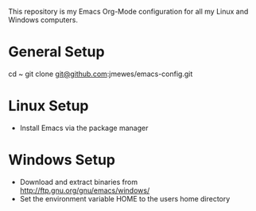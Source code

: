 
This repository is my Emacs Org-Mode configuration for all my Linux and Windows computers.

# General Setup
cd ~
git clone git@github.com:jmewes/emacs-config.git

# Linux Setup
- Install Emacs via the package manager

# Windows Setup
- Download and extract binaries from http://ftp.gnu.org/gnu/emacs/windows/
- Set the environment variable HOME to the users home directory
